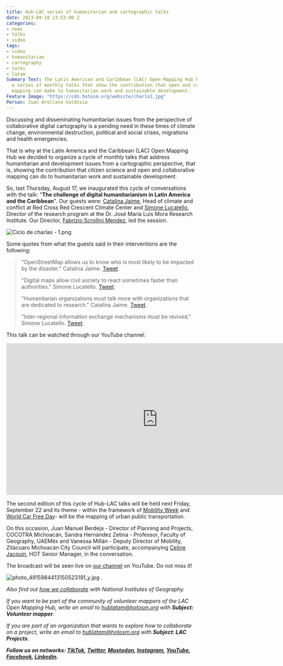 ```yaml
---
title: Hub-LAC series of humanitarian and cartographic talks
date: 2023-09-18 23:53:00 Z
categories:
- news
- talks
- video
tags:
- video
- humanitarian
- cartography
- talks
- latam
Summary Text: The Latin American and Caribbean (LAC) Open Mapping Hub has organized
  a series of monthly talks that show the contribution that open and collaborative
  mapping can make to humanitarian work and sustainable development.
Feature Image: "https://cdn.hotosm.org/website/charla1.jpg"
Person: Juan Arellano Valdivia
---
```


Discussing and disseminating humanitarian issues from the perspective of collaborative digital cartography is a pending need in these times of climate change, environmental destruction, political and social crises, migrations and health emergencies.

That is why at the Latin America and the Caribbean (LAC) Open Mapping Hub we decided to organize a cycle of monthly talks that address humanitarian and development issues from a cartographic perspective, that is, showing the contribution that citizen science and open and collaborative mapping can do to humanitarian work and sustainable development.

So, last Thursday, August 17, we inaugurated this cycle of conversations with the talk: "**The challenge of digital humanitarianism in Latin America and the Caribbean**". Our guests were: [Catalina Jaime](https://www.climatecentre.org/staff/catalina-jaime/), Head of climate and conflict at Red Cross Red Crescent Climate Center and [Simone Lucatello](https://www.institutomora.edu.mx/Investigacion/SimoneLucatello/SitePages/Inicio.aspx), Director of the research program at the Dr. José María Luis Mora Research Institute. Our Director, [Fabrizio Scrollini Mendez](https://www.hotosm.org/people/fabrizio-scrollini/), led the session.

![Ciclo de charlas - 1.png](https://cdn.hotosm.org/website/Ciclo+de+charlas+-+1.png)

Some quotes from what the guests said in their interventions are the following:

> "OpenStreetMap allows us to know who is most likely to be impacted by the disaster." Catalina Jaime. [Tweet](https://twitter.com/mapeoabierto_la/status/1692196940295938056).
>
> "Digital maps allow civil society to react sometimes faster than authorities." Simone Lucatello. [Tweet](https://twitter.com/mapeoabierto_la/status/1692198193604227472).
>
> "Humanitarian organizations must talk more with organizations that are dedicated to research." Catalina Jaime. [Tweet](https://twitter.com/mapeoabierto_la/status/1692200178013352215).
>
> "Inter-regional information exchange mechanisms must be revived." Simone Lucatello. [Tweet](https://twitter.com/mapeoabierto_la/status/1692201015032877324).

This talk can be watched through our YouTube channel:

<iframe width="800" height="400" src="https://www.youtube.com/embed/qbjhNFjrYq4" title="YouTube video player" frameborder="0" allow="accelerometer; autoplay; clipboard-write; encrypted-media; gyroscope; picture-in-picture; web-share" allowfullscreen></iframe>

The second edition of this cycle of Hub-LAC talks will be held next Friday, September 22 and its theme - within the framework of [Mobility Week](https://en.wikipedia.org/wiki/European_Mobility_Week) and [World Car Free Day](https://en.wikipedia.org/wiki/Car-free_days)- will be the mapping of urban public transportation.

On this occasion, Juan Manuel Berdeja - Director of Planning and Projects, COCOTRA Michoacán, Sandra Hernández Zetina - Professor, Faculty of Geography, UAEMéx and Vanessa Millán - Deputy Director of Mobility, Zitácuaro Michoacán City Council will participate, accompanying [Celine Jacquin](https://www.hotosm.org/people/celine-jacquin/), HOT Senior Manager, in the conversation.

The broadcast will be seen live on [our channel](https://www.youtube.com/@hubmapeoabiertoALC/streams) on YouTube. Do not miss it!

![photo_4915984413150523191_y.jpg](https://cdn.hotosm.org/website/photo_4915984413150523191_y.jpg)
.

*Also find out [how we collaborate](https://www.hotosm.org/updates/openstreetmap-y-las-cartografias-oficiales/) with National Institutes of Geography.*

*If you want to be part of the community of volunteer mappers of the LAC Open Mapping Hub, write an email to [hublatam@hotosm.org](https://www.hotosm.org/updates/mapping-as-a-response-to-the-disaster-in-esmeraldas-ecuador/hublatam@hotosm.org) with **Subject: Volunteer mapper**.*

*If you are part of an organization that wants to explore how to collaborate on a project, write an email to [hublatam@hotosm.org](https://www.hotosm.org/updates/mapping-as-a-response-to-the-disaster-in-esmeraldas-ecuador/hublatam@hotosm.org) with **Subject: LAC Projects**.*

***Follow us on networks: [TikTok](https://www.tiktok.com/@mapeoabierto_la?lang=es), [Twitter](https://twitter.com/mapeoabierto_la), [Mastodon](https://mapstodon.space/@mapeoabierto_la), [Instagram](https://www.instagram.com/mapeoabierto_la/), [YouTube](https://www.youtube.com/channel/UCTH6Z_QODJ4NmmBmubS68VA), [Facebook](https://www.facebook.com/Mapeo-abierto-Am%C3%A9rica-Latina-102804808622456/), [Linkedin](https://www.linkedin.com/showcase/91453300/admin/feed/posts/).***